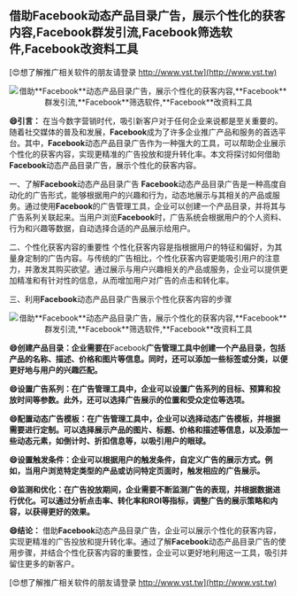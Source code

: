 ## **借助**Facebook**动态产品目录广告，展示个性化的获客内容,**Facebook**群发引流,**Facebook**筛选软件,**Facebook**改资料工具**

[😍想了解推广相关软件的朋友请登录 http://www.vst.tw](http://www.vst.tw)

 <center><img src="https://vst.tw/MP4/tuiguang/png/0.png" alt="借助**Facebook**动态产品目录广告，展示个性化的获客内容,**Facebook**群发引流,**Facebook**筛选软件,**Facebook**改资料工具"></center>

**😄引言：**
在当今数字营销时代，吸引新客户对于任何企业来说都是至关重要的。随着社交媒体的普及和发展，**Facebook**成为了许多企业推广产品和服务的首选平台。其中，**Facebook**动态产品目录广告作为一种强大的工具，可以帮助企业展示个性化的获客内容，实现更精准的广告投放和提升转化率。本文将探讨如何借助**Facebook**动态产品目录广告，展示个性化的获客内容。

一、了解**Facebook**动态产品目录广告
**Facebook**动态产品目录广告是一种高度自动化的广告形式，能够根据用户的兴趣和行为，动态地展示与其相关的产品或服务。通过使用**Facebook**的广告管理工具，企业可以创建一个产品目录，并将其与广告系列关联起来。当用户浏览**Facebook**时，广告系统会根据用户的个人资料、行为和兴趣等数据，自动选择合适的产品展示给用户。

二、个性化获客内容的重要性
个性化获客内容是指根据用户的特征和偏好，为其量身定制的广告内容。与传统的广告相比，个性化获客内容更能吸引用户的注意力，并激发其购买欲望。通过展示与用户兴趣相关的产品或服务，企业可以提供更加精准和有针对性的信息，从而增加用户对广告的点击和转化率。

三、利用**Facebook**动态产品目录广告展示个性化获客内容的步骤

 <center><img src="https://vst.tw/MP4/tuiguang/png/1.png" alt="借助**Facebook**动态产品目录广告，展示个性化的获客内容,**Facebook**群发引流,**Facebook**筛选软件,**Facebook**改资料工具"></center>

**😄创建产品目录：企业需要在**Facebook**广告管理工具中创建一个产品目录，包括产品的名称、描述、价格和图片等信息。同时，还可以添加一些标签或分类，以便更好地与用户的兴趣匹配。**

**😄设置广告系列：在广告管理工具中，企业可以设置广告系列的目标、预算和投放时间等参数。此外，还可以选择广告展示的位置和受众定位等选项。**

**😄配置动态广告模板：在广告管理工具中，企业可以选择动态广告模板，并根据需要进行定制。可以选择展示产品的图片、标题、价格和描述等信息，以及添加一些动态元素，如倒计时、折扣信息等，以吸引用户的眼球。**

**😄设置触发条件：企业可以根据用户的触发条件，自定义广告的展示方式。例如，当用户浏览特定类型的产品或访问特定页面时，触发相应的广告展示。**

**😄监测和优化：在广告投放期间，企业需要不断监测广告的表现，并根据数据进行优化。可以通过分析点击率、转化率和ROI等指标，调整广告的展示策略和内容，以获得更好的效果。**

**😄结论：**
借助**Facebook**动态产品目录广告，企业可以展示个性化的获客内容，实现更精准的广告投放和提升转化率。通过了解**Facebook**动态产品目录广告的使用步骤，并结合个性化获客内容的重要性，企业可以更好地利用这一工具，吸引并留住更多的新客户。

[😍想了解推广相关软件的朋友请登录 http://www.vst.tw](http://www.vst.tw)



